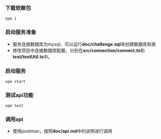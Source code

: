 ### 下载依赖包
    npm i
### 启动服务准备
* 服务连接数据库为mysql，可以运行**doc/challenge.sql**来创建数据库和表
* 修改项目中连接数据库配置，分别在**src/connection/connect.ts**和**test/testUtil.ts**中。
### 启动服务
    npm start
### 测试api功能
    npm test
### 调用api
* 使用postman，按照**doc/api.md**中的说明进行调用
